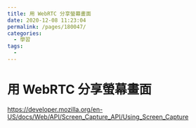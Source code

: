 ```yaml
---
title: 用 WebRTC 分享螢幕畫面
date: 2020-12-08 11:23:04
permalink: /pages/180047/
categories:
  - 學習
tags:
  - 
---
```


# 用 WebRTC 分享螢幕畫面

https://developer.mozilla.org/en-US/docs/Web/API/Screen_Capture_API/Using_Screen_Capture
